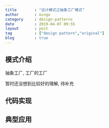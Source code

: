 ```yaml
---
title        : "设计模式之抽象工厂模式"
author       : mingo
category     : design-patterns
date         : 2019-04-07 09:55
layout       : post
tag          : ["design pattern","original"]
blog         : true
---
```


## 模式介绍

抽象工厂, 工厂的工厂

暂时还没想到比较好的理解, 待补充

## 代码实现

## 典型应用
